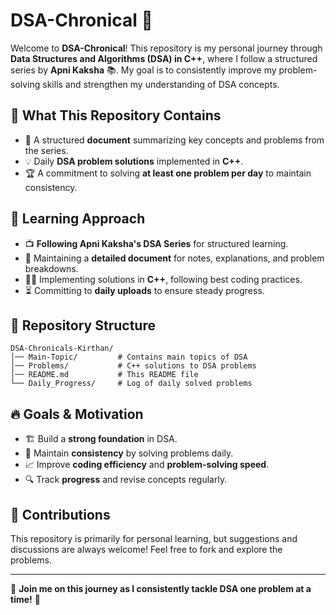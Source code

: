 # DSA-Chronical 🚀

Welcome to **DSA-Chronical**! This repository is my personal journey through **Data Structures and Algorithms (DSA) in C++**, where I follow a structured series by **Apni Kaksha** 📚. My goal is to consistently improve my problem-solving skills and strengthen my understanding of DSA concepts.

## 📌 What This Repository Contains
- 📄 A structured **document** summarizing key concepts and problems from the series.
- 💡 Daily **DSA problem solutions** implemented in **C++**.
- 🏆 A commitment to solving **at least one problem per day** to maintain consistency.

## 📖 Learning Approach
- 📺 **Following Apni Kaksha's DSA Series** for structured learning.
- 📝 Maintaining a **detailed document** for notes, explanations, and problem breakdowns.
- 👨‍💻 Implementing solutions in **C++**, following best coding practices.
- ⏳ Committing to **daily uploads** to ensure steady progress.

## 📂 Repository Structure
```
DSA-Chronicals-Kirthan/
│── Main-Topic/         # Contains main topics of DSA
│── Problems/           # C++ solutions to DSA problems
│── README.md           # This README file
└── Daily_Progress/     # Log of daily solved problems
```

## 🔥 Goals & Motivation
- 🏗 Build a **strong foundation** in DSA.
- 🔄 Maintain **consistency** by solving problems daily.
- 📈 Improve **coding efficiency** and **problem-solving speed**.
- 🔍 Track **progress** and revise concepts regularly.

## 🤝 Contributions
This repository is primarily for personal learning, but suggestions and discussions are always welcome! Feel free to fork and explore the problems.

---

🚀 **Join me on this journey as I consistently tackle DSA one problem at a time!** 🎯
